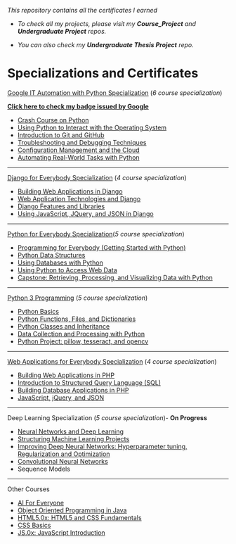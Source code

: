 *This repository contains all the certificates I earned*

* *To check all my projects, please visit my **Course_Project** and **Undergraduate Project** repos.*

* *You can also check my **Undergraduate Thesis Project** repo.*

# Specializations and Certificates

[Google IT Automation with Python Specialization](https://www.coursera.org/account/accomplishments/specialization/certificate/HMDHC82TCBAR) (*6 course specialization*)

[**Click here to check my badge issued by Google**](https://www.youracclaim.com/badges/43df27b5-fa44-4562-89ce-74cb0722ace5) 

* [Crash Course on Python](https://www.coursera.org/account/accomplishments/certificate/EU6WVG4P3REH)  
* [Using Python to Interact with the Operating System](https://www.coursera.org/account/accomplishments/certificate/VTQ28BMV6HAG) 
* [Introduction to Git and GitHub](https://www.coursera.org/account/accomplishments/certificate/Y3E3SA472YA7)
* [Troubleshooting and Debugging Techniques](https://www.coursera.org/account/accomplishments/certificate/WQTD4BHE4UNF)
* [Configuration Management and the Cloud](https://www.coursera.org/account/accomplishments/certificate/PN7EME5DZ8TH)
* [Automating Real-World Tasks with Python](https://www.coursera.org/account/accomplishments/certificate/QLNWTVJEKBRT)
___
[Django for Everybody Specialization](https://www.coursera.org/account/accomplishments/specialization/certificate/NQ3S8GPPD35Q) (*4 course specialization*)

* [Building Web Applications in Django](https://www.coursera.org/account/accomplishments/certificate/6BFKFHVSKEXH)
* [Web Application Technologies and Django](https://www.coursera.org/account/accomplishments/certificate/2Y6RQBE8JEQ9)
* [Django Features and Libraries](https://www.coursera.org/account/accomplishments/certificate/PYLLA8MVUJ5Q)
* [Using JavaScript, JQuery, and JSON in Django](https://www.coursera.org/account/accomplishments/certificate/P62BCXRP6J62)

___
[Python for Everybody Specialization](https://www.coursera.org/account/accomplishments/specialization/certificate/KXEQYMS7C2LN)(*5 course specialization*)

* [Programming for Everybody (Getting Started with Python)](https://www.coursera.org/account/accomplishments/certificate/U6PVMMVGGB4H)
* [Python Data Structures](https://www.coursera.org/account/accomplishments/certificate/D4MVMVWCPYGX)
* [Using Databases with Python](https://www.coursera.org/account/accomplishments/certificate/3PHQW89K3H4K)
* [Using Python to Access Web Data](https://www.coursera.org/account/accomplishments/certificate/J2UFUZTUNPRJ)
* [Capstone: Retrieving, Processing, and Visualizing Data with Python](https://www.coursera.org/account/accomplishments/certificate/DSQR6UR32QKQ) 

___
[Python 3 Programming](https://www.coursera.org/account/accomplishments/specialization/certificate/92G64MQVRC23) (*5 course specialization*)

* [Python Basics](https://www.coursera.org/account/accomplishments/certificate/XBCT6GZJQMKZ)
* [Python Functions, Files, and Dictionaries](https://www.coursera.org/account/accomplishments/certificate/Y8G74MSSDY2A)
* [Python Classes and Inheritance](https://www.coursera.org/account/accomplishments/certificate/6L5WU6RNB6FB)
* [Data Collection and Processing with Python](https://www.coursera.org/account/accomplishments/certificate/U8VVSZJWN65E)
* [Python Project: pillow, tesseract, and opencv](https://www.coursera.org/account/accomplishments/certificate/M5SL9FKKJJW7) 

___
[Web Applications for Everybody Specialization](https://www.coursera.org/account/accomplishments/specialization/certificate/2PXKPRF52844) (*4 course specialization*)

* [Building Web Applications in PHP](https://www.coursera.org/account/accomplishments/certificate/NHNKC3PEM9MW)
* [Introduction to Structured Query Language (SQL)](https://www.coursera.org/account/accomplishments/certificate/UGSDKECGQ4ZY) 
* [Building Database Applications in PHP](https://www.coursera.org/account/accomplishments/certificate/LGSL5XTE7NFA)
* [JavaScript, jQuery, and JSON](https://www.coursera.org/account/accomplishments/verify/EGM3EZCG73GD) 

___
Deep Learning Specialization (*5 course specialization*)- **On Progress**

* [Neural Networks and Deep Learning](https://www.coursera.org/account/accomplishments/certificate/7GXHVBJR7BV7) 
* [Structuring Machine Learning Projects](https://www.coursera.org/account/accomplishments/certificate/52RELUKKWT2Z) 
* [Improving Deep Neural Networks: Hyperparameter tuning, Regularization and Optimization](https://www.coursera.org/account/accomplishments/certificate/M292FGAUQ2L5)
* [Convolutional Neural Networks](https://www.coursera.org/account/accomplishments/certificate/LKVNJYJUY8YT)
* Sequence Models 

___
Other Courses

* [AI For Everyone](https://www.coursera.org/account/accomplishments/certificate/5CQD3RC85EAN)
* [Object Oriented Programming in Java](https://www.coursera.org/account/accomplishments/certificate/YNUB9ZS2W5WD) 
* [HTML5.0x: HTML5 and CSS Fundamentals](https://courses.edx.org/certificates/9dd21096d55d42e9905704f44d223d55)
* [CSS Basics](https://courses.edx.org/certificates/4ade23c5502b4213b85450b0515a1b4b) 
* [JS.0x: JavaScript Introduction](https://courses.edx.org/certificates/c5725f552b6c4dbda040357e9e9cb13a)










